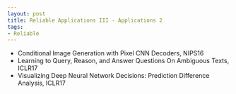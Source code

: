 ```yaml
---
layout: post
title: Reliable Applications III - Applications 2
tags:
- Reliable
---
```


* Conditional Image Generation with Pixel CNN Decoders, NIPS16
* Learning to Query, Reason, and Answer Questions On Ambiguous Texts, ICLR17
* Visualizing Deep Neural Network Decisions: Prediction Difference
Analysis, ICLR17
